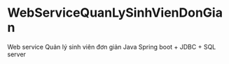 # WebServiceQuanLySinhVienDonGian
Web service Quản lý sinh viên đơn giản Java Spring boot + JDBC + SQL server
